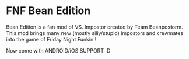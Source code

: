 # FNF Bean Edition
Bean Edition is a fan mod of VS. Impostor created by Team Beanpostorm. This mod brings many new (mostly silly/stupid) impostors and crewmates into the game of Friday Night Funkin'!

Now come with ANDROID/iOS SUPPORT :D